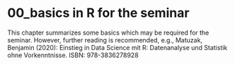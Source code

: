 # 00_basics in R for the seminar
This chapter summarizes some basics which may be required for the seminar. However, further reading is recommended, e.g., Matuzak, Benjamin (2020): Einstieg in Data Science mit R: Datenanalyse und Statistik ohne Vorkenntnisse. ISBN: 978-3836278928
